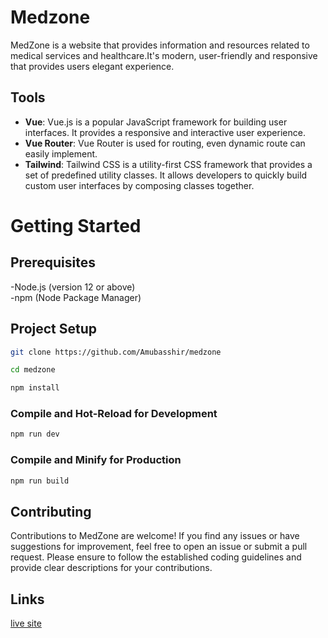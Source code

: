 # Medzone

MedZone is a website that provides information and resources related to medical services and healthcare.It's modern, user-friendly and responsive that provides users elegant experience.

## Tools

- **Vue**: Vue.js is a popular JavaScript framework for building user interfaces. It provides a responsive and interactive user experience.
- **Vue Router**: Vue Router is used for routing, even dynamic route can easily implement.
- **Tailwind**: Tailwind CSS is a utility-first CSS framework that provides a set of predefined utility classes. It allows developers to quickly build custom user interfaces by composing classes together.

# Getting Started

## Prerequisites

-Node.js (version 12 or above) <br>
-npm (Node Package Manager)

## Project Setup

```sh
git clone https://github.com/Amubasshir/medzone
```

```sh
cd medzone
```

```sh
npm install
```

### Compile and Hot-Reload for Development

```sh
npm run dev
```

### Compile and Minify for Production

```sh
npm run build
```

## Contributing

Contributions to MedZone are welcome! If you find any issues or have suggestions for improvement, feel free to open an issue or submit a pull request. Please ensure to follow the established coding guidelines and provide clear descriptions for your contributions.

## Links

[live site](https://github.com/Amubasshir/medzone)
